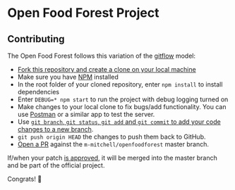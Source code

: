 # Open Food Forest Project

## Contributing

The Open Food Forest follows this variation of the [gitflow](https://www.atlassian.com/git/tutorials/comparing-workflows/gitflow-workflow) model: 

- [Fork this repository and create a clone on your local machine](https://docs.github.com/en/github/getting-started-with-github/fork-a-repo)
- Make sure you have [NPM](https://www.npmjs.com/get-npm) installed 
- In the root folder of your cloned repository, enter `npm install` to install dependencies
- Enter `DEBUG=* npm start` to run the project with debug logging turned on
- Make changes to your local clone to fix bugs/add functionality. You can use [Postman](https://www.postman.com) or a similar app to test the server. 
- Use [`git branch`, `git status`, `git add` and `git commit` to add your code changes to a new branch](https://www.atlassian.com/git/tutorials/comparing-workflows/gitflow-workflow).
- `git push origin HEAD` the changes to push them back to GitHub.
- [Open a PR](https://opensource.com/article/19/7/create-pull-request-github) against the `m-mitchell/openfoodforest` master branch. 

If/when your patch [is approved](https://www.cameronherold.com/time-management/prefect-is-the-enemy-of-done), it will be merged into the master branch and be part of the official project. 

Congrats! 🎉
